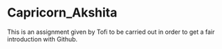 # Capricorn_Akshita
This is an assignment given by Tofi to be carried out in order to get a fair introduction with Github.
